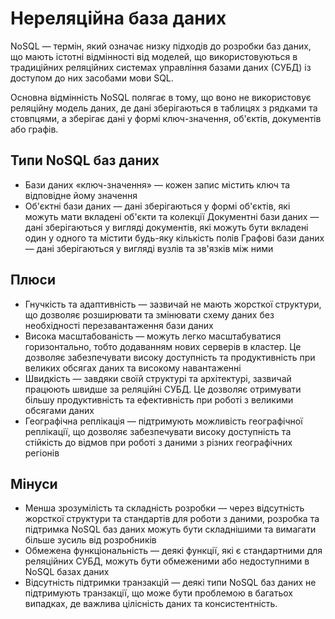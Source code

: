 # Нереляційна база даних

NoSQL — термін, який означає низку підходів до розробки баз даних, що мають істотні відмінності від моделей, що використовуються в традиційних реляційних системах управління базами даних (СУБД) із доступом до них засобами мови SQL.

Основна відмінність NoSQL полягає в тому, що воно не використовує реляційну модель даних, де дані зберігаються в таблицях з рядками та стовпцями, а зберігає дані у формі ключ-значення, об'єктів, документів або графів.

## Типи NoSQL баз даних

-   Бази даних «ключ-значення» — кожен запис містить ключ та відповідне йому значення
-   Об'єктні бази даних — дані зберігаються у формі об'єктів, які можуть мати вкладені об'єкти та колекції
    Документні бази даних — дані зберігаються у вигляді документів, які можуть бути вкладені один у одного та містити будь-яку кількість полів
    Графові бази даних — дані зберігаються у вигляді вузлів та зв'язків між ними

## Плюси

-   Гнучкість та адаптивність — зазвичай не мають жорсткої структури, що дозволяє розширювати та змінювати схему даних без необхідності перезавантаження бази даних
-   Висока масштабованість — можуть легко масштабуватися горизонтально, тобто додаванням нових серверів в кластер. Це дозволяє забезпечувати високу доступність та продуктивність при великих обсягах даних та високому навантаженні
-   Швидкість — завдяки своїй структурі та архітектурі, зазвичай працюють швидше за реляційні СУБД. Це дозволяє отримувати більшу продуктивність та ефективність при роботі з великими обсягами даних
-   Географічна реплікація — підтримують можливість географічної реплікації, що дозволяє забезпечувати високу доступність та стійкість до відмов при роботі з даними з різних географічних регіонів

## Мінуси

-   Менша зрозумілість та складність розробки — через відсутність жорсткої структури та стандартів для роботи з даними, розробка та підтримка NoSQL баз даних можуть бути складнішими та вимагати більше зусиль від розробників
-   Обмежена функціональність — деякі функції, які є стандартними для реляційних СУБД, можуть бути обмеженими або недоступними в NoSQL базах даних
-   Відсутність підтримки транзакцій — деякі типи NoSQL баз даних не підтримують транзакції, що може бути проблемою в багатьох випадках, де важлива цілісність даних та консистентність.
